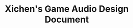 ---
layout: default
title: Xichen's Game Audio Design Document
nav_order: 11
permalink: /Xichen_GADD/
---